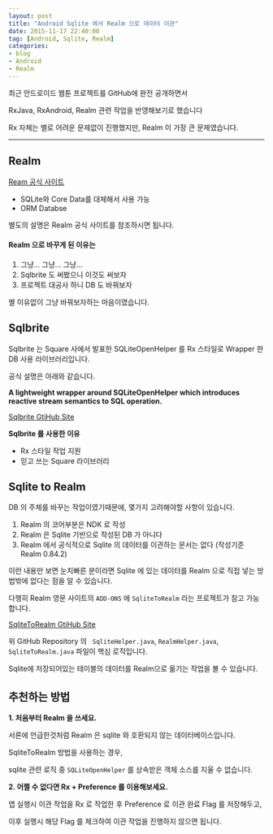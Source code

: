 ```yaml
---
layout: post
title: "Android Sqlite 에서 Realm 으로 데이터 이관"
date: 2015-11-17 22:40:00
tag: [Android, Sqlite, Realm]
categories:
- blog
- Android
- Realm
---
```


최근 안드로이드 웹툰 프로젝트를 GitHub에 완전 공개하면서

RxJava, RxAndroid, Realm 관련 작업을 반영해보기로 했습니다

Rx 자체는 별로 어려운 문제없이 진행했지만, Realm 이 가장 큰 문제였습니다.

<!--more-->

- - -

## Realm

[Ream 공식 사이트](https://realm.io/kr/)

- SQLite와 Core Data를 대체해서 사용 가능
- ORM Databse

별도의 설명은 Realm 공식 사이트를 참조하시면 됩니다.

#### Realm 으로 바꾸게 된 이유는

1. 그냥... 그냥... 그냥...
2. Sqlbrite 도 써봤으니 이것도 써보자
3. 프로젝트 대공사 하니 DB 도 바꿔보자

별 이유없이 그냥 바꿔보자하는 마음이였습니다.

## Sqlbrite

Sqlbrite 는 Square 사에서 발표한 SQLiteOpenHelper 를 Rx 스타일로 Wrapper 한 DB 사용 라이브러리입니다.

공식 설명은 아래와 같습니다.

**A lightweight wrapper around SQLiteOpenHelper which introduces reactive stream semantics to SQL operation.**

[Sqlbrite GtiHub Site](https://github.com/square/sqlbrite)

**Sqlbrite 를 사용한 이유**

- Rx 스타일 작업 지원
- 믿고 쓰는 Square 라이브러리

## Sqlite to Realm

DB 의 주체를 바꾸는 작업이였기때문에, 몇가지 고려해야할 사항이 있습니다.

1. Realm 의 코어부분은 NDK 로 작성
2. Realm 은 Sqlite 기반으로 작성된 DB 가 아니다
3. Realm 에서 공식적으로 Sqlite 의 데이터를 이관하는 문서는 없다 (작성기준 Realm 0.84.2)

이런 내용만 보면 눈치빠른 분이라면 Sqlite 에 있는 데이터를 Realm 으로 직접 넣는 방법밖에 없다는 점을 알 수 있습니다.

다행히 Realm 영문 사이트의 `ADD-ONS` 에 `SqliteToRealm` 라는 프로젝트가 참고 가능합니다.

[SqliteToRealm GtiHub Site](https://github.com/jixaCo/SqliteToRealm)

위 GitHub Repository 의 ` SqliteHelper.java`, `RealmHelper.java`, `SqliteToRealm.java` 파일이 핵심 로직입니다.

Sqlite에 저장되어있는 테이블의 데이터를 Realm으로 옮기는 작업을 볼 수 있습니다.

## 추천하는 방법

**1. 처음부터 Realm 을 쓰세요.**

서론에 언급한것처럼 Realm 은 sqlite 와 호환되지 않는 데이터베이스입니다.

SqliteToRealm 방법을 사용하는 경우,

sqlite 관련 로직 중 `SQLiteOpenHelper` 를 상속받은 객체 소스를 지울 수 없습니다.

**2. 어쩔 수 없다면 Rx + Preference 를 이용해보세요.**

앱 실행시 이관 작업을 Rx 로 작업한 후 Preference 로 이관 완료 Flag 를 저장해두고,

이후 실행시 해당 Flag 를 체크하여 이관 작업을 진행하지 않으면 됩니다.
